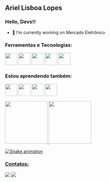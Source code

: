 ## Ariel Lisboa Lopes
### Hello, Devs!!


- 🔭 I’m currently working on Mercado Eletrônico


### Ferramentas e Tecnologias:
<img src="https://cdn.jsdelivr.net/gh/devicons/devicon/icons/csharp/csharp-original.svg" width="40" height="40" /> <img src="https://cdn.jsdelivr.net/gh/devicons/devicon/icons/dotnetcore/dotnetcore-plain.svg" width="40" height="40" /> <img src="https://cdn.jsdelivr.net/gh/devicons/devicon/icons/python/python-original.svg" width="40" height="40" /> <img src="https://cdn.jsdelivr.net/gh/devicons/devicon/icons/git/git-original.svg" width="40" height="40"/> <img src="https://cdn.jsdelivr.net/gh/devicons/devicon/icons/github/github-original.svg" width="40" height="40"/> 
          
### Estou aprendendo também:
<img src="https://cdn.jsdelivr.net/gh/devicons/devicon/icons/javascript/javascript-plain.svg" width="40" height="40"/> <img src="https://cdn.jsdelivr.net/gh/devicons/devicon/icons/css3/css3-plain-wordmark.svg" width="40" height="40" /> <img src="https://cdn.jsdelivr.net/gh/devicons/devicon/icons/html5/html5-plain-wordmark.svg" width="40" height="40" /> <img src="https://cdn.jsdelivr.net/gh/devicons/devicon/icons/linux/linux-original.svg" width="40" height="40"/>   


<div>
<a href="https://github.com/ArielLopes888">
<img height="140em" src="https://github-readme-stats.vercel.app/api/top-langs/?username=ArielLopes888&layout=compact&langs_count=7&theme=dracula"/>
<img height="140em" src="https://github-readme-stats.vercel.app/api?username=ArielLopes888&show_icons=true&theme=dracula&include_all_commits=true&count_private=true"/>
</div>

![Snake animation](https://github.com/ArielLopes888/ArielLopes888/blob/output/github-contribution-grid-snake.svg)

### Contatos:

<div>

<a href = "mailto:ariellopes888@gmail.com"><img src="https://img.shields.io/badge/Gmail-D14836?style=for-the-badge&logo=gmail&logoColor=white" target="_blank"></a>
<a href="https://www.linkedin.com/in/ariel-lisboa-lopes-6ba7a7168" target="_blank"><img src="https://img.shields.io/badge/-LinkedIn-%230077B5?style=for-the-badge&logo=linkedin&logoColor=white" target="_blank"></a>   
</div>
